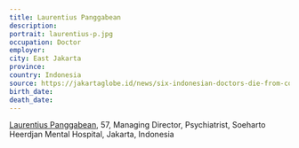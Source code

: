 ```yaml
---
title: Laurentius Panggabean
description: 
portrait: laurentius-p.jpg
occupation: Doctor
employer: 
city: East Jakarta
province: 
country: Indonesia
source: https://jakartaglobe.id/news/six-indonesian-doctors-die-from-covid19-cases-exceed-500, https://twitter.com/PBIDI/status/1241672169131630594
birth_date: 
death_date: 
---
```


<a href="https://www.suara.com/news/2020/03/19/193722/dirut-rsj-soeharto-heerdjan-wafat-istri-anak-diisolasi-di-rs-persahabatan">Laurentius Panggabean</a>, 57, Managing Director, Psychiatrist, Soeharto Heerdjan Mental Hospital, Jakarta, Indonesia

